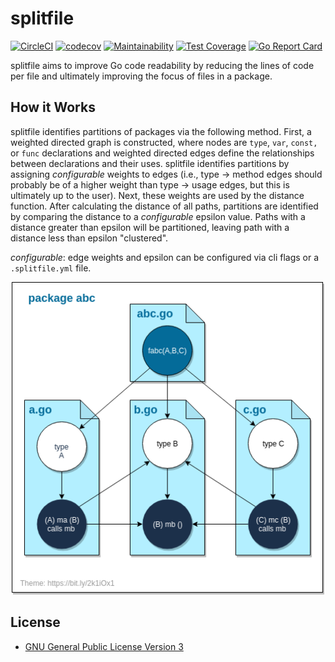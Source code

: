# splitfile

[![CircleCI](https://circleci.com/gh/mccurdyc/splitfile.svg?style=svg)](https://circleci.com/gh/mccurdyc/splitfile) [![codecov](https://codecov.io/gh/mccurdyc/splitfile/branch/master/graph/badge.svg)](https://codecov.io/gh/mccurdyc/splitfile) [![Maintainability](https://api.codeclimate.com/v1/badges/7f656f940224c3fe4365/maintainability)](https://codeclimate.com/github/mccurdyc/splitfile/maintainability) [![Test Coverage](https://api.codeclimate.com/v1/badges/7f656f940224c3fe4365/test_coverage)](https://codeclimate.com/github/mccurdyc/splitfile/test_coverage) [![Go Report Card](https://goreportcard.com/badge/github.com/mccurdyc/splitfile)](https://goreportcard.com/report/github.com/mccurdyc/splitfile)

splitfile aims to improve Go code readability by reducing the lines of code per file and ultimately improving the focus of files in a package.

## How it Works

splitfile identifies partitions of packages via the following method. First, a weighted directed graph is constructed, where nodes are `type`, `var`, `const,` or `func` declarations and weighted directed edges define the relationships between declarations and their uses. 
splitfile identifies partitions by assigning _configurable_ weights to edges (i.e., type -> method edges should probably be of a higher weight than type -> usage edges, but this is ultimately up to the user). Next, these weights are used by the distance function. After calculating the distance of all paths, partitions are identified by comparing the distance to a _configurable_ epsilon value. Paths with a distance greater than epsilon will be partitioned, leaving path with a distance less than epsilon "clustered".

_configurable_: edge weights and epsilon can be configured via cli flags or a `.splitfile.yml` file.

<p align="center">
  <img width="500" height="500" src="https://github.com/mccurdyc/splitfile/blob/master/docs/imgs/splitfile.png?raw=true">
</p>

## License
+ [GNU General Public License Version 3](./LICENSE)
